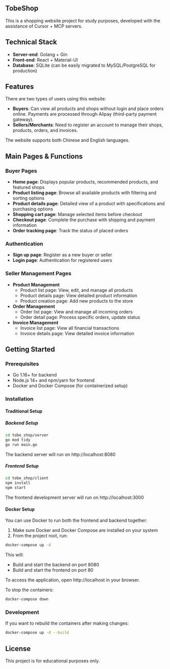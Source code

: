 ## TobeShop

This is a shopping website project for study purposes, developed with the assistance of Cursor + MCP servers.

## Technical Stack

- **Server-end**: Golang + Gin
- **Front-end**: React + Material-UI
- **Database**: SQLite (can be easily migrated to MySQL/PostgreSQL for production)

## Features

There are two types of users using this website:

- **Buyers**: Can view all products and shops without login and place orders online. Payments are processed through Alipay (third-party payment gateway).
- **Sellers/Merchants**: Need to register an account to manage their shops, products, orders, and invoices.

The website supports both Chinese and English languages.

## Main Pages & Functions

### Buyer Pages

- **Home page**: Displays popular products, recommended products, and featured shops
- **Product listing page**: Browse all available products with filtering and sorting options
- **Product details page**: Detailed view of a product with specifications and purchasing options
- **Shopping cart page**: Manage selected items before checkout
- **Checkout page**: Complete the purchase with shipping and payment information
- **Order tracking page**: Track the status of placed orders

### Authentication

- **Sign up page**: Register as a new buyer or seller
- **Login page**: Authentication for registered users

### Seller Management Pages

- **Product Management**
  - Product list page: View, edit, and manage all products
  - Product details page: View detailed product information
  - Product creation page: Add new products to the store
- **Order Management**
  - Order list page: View and manage all incoming orders
  - Order detail page: Process specific orders, update status
- **Invoice Management**
  - Invoice list page: View all financial transactions
  - Invoice details page: View detailed invoice information

## Getting Started

### Prerequisites

- Go 1.16+ for backend
- Node.js 14+ and npm/yarn for frontend
- Docker and Docker Compose (for containerized setup)

### Installation

#### Traditional Setup

##### Backend Setup

```bash
cd tobe_shop/server
go mod tidy
go run main.go
```

The backend server will run on http://localhost:8080

##### Frontend Setup

```bash
cd tobe_shop/client
npm install
npm start
```

The frontend development server will run on http://localhost:3000

#### Docker Setup

You can use Docker to run both the frontend and backend together:

1. Make sure Docker and Docker Compose are installed on your system
2. From the project root, run:

```bash
docker-compose up -d
```

This will:

- Build and start the backend on port 8080
- Build and start the frontend on port 80

To access the application, open http://localhost in your browser.

To stop the containers:

```bash
docker-compose down
```

### Development

If you want to rebuild the containers after making changes:

```bash
docker-compose up -d --build
```

## License

This project is for educational purposes only.
